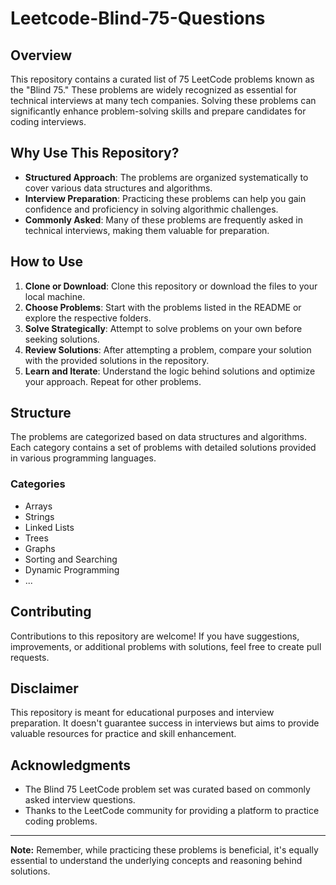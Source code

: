 # Leetcode-Blind-75-Questions



## Overview
This repository contains a curated list of 75 LeetCode problems known as the "Blind 75." These problems are widely recognized as essential for technical interviews at many tech companies. Solving these problems can significantly enhance problem-solving skills and prepare candidates for coding interviews.

## Why Use This Repository?
- **Structured Approach**: The problems are organized systematically to cover various data structures and algorithms.
- **Interview Preparation**: Practicing these problems can help you gain confidence and proficiency in solving algorithmic challenges.
- **Commonly Asked**: Many of these problems are frequently asked in technical interviews, making them valuable for preparation.

## How to Use
1. **Clone or Download**: Clone this repository or download the files to your local machine.
2. **Choose Problems**: Start with the problems listed in the README or explore the respective folders.
3. **Solve Strategically**: Attempt to solve problems on your own before seeking solutions.
4. **Review Solutions**: After attempting a problem, compare your solution with the provided solutions in the repository.
5. **Learn and Iterate**: Understand the logic behind solutions and optimize your approach. Repeat for other problems.

## Structure
The problems are categorized based on data structures and algorithms. Each category contains a set of problems with detailed solutions provided in various programming languages.

### Categories
- Arrays
- Strings
- Linked Lists
- Trees
- Graphs
- Sorting and Searching
- Dynamic Programming
- ...

## Contributing
Contributions to this repository are welcome! If you have suggestions, improvements, or additional problems with solutions, feel free to create pull requests.

## Disclaimer
This repository is meant for educational purposes and interview preparation. It doesn't guarantee success in interviews but aims to provide valuable resources for practice and skill enhancement.

## Acknowledgments
- The Blind 75 LeetCode problem set was curated based on commonly asked interview questions.
- Thanks to the LeetCode community for providing a platform to practice coding problems.

---

**Note:** Remember, while practicing these problems is beneficial, it's equally essential to understand the underlying concepts and reasoning behind solutions.
